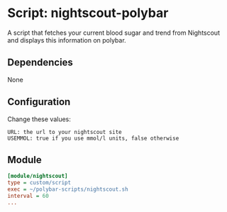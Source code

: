 # Script: nightscout-polybar

A script that fetches your current blood sugar and trend from Nightscout and displays this information on polybar.

## Dependencies

None

## Configuration

Change these values:
```
URL: the url to your nightscout site
USEMMOL: true if you use mmol/l units, false otherwise
```

## Module

```ini
[module/nightscout]
type = custom/script
exec = ~/polybar-scripts/nightscout.sh
interval = 60
...
```

